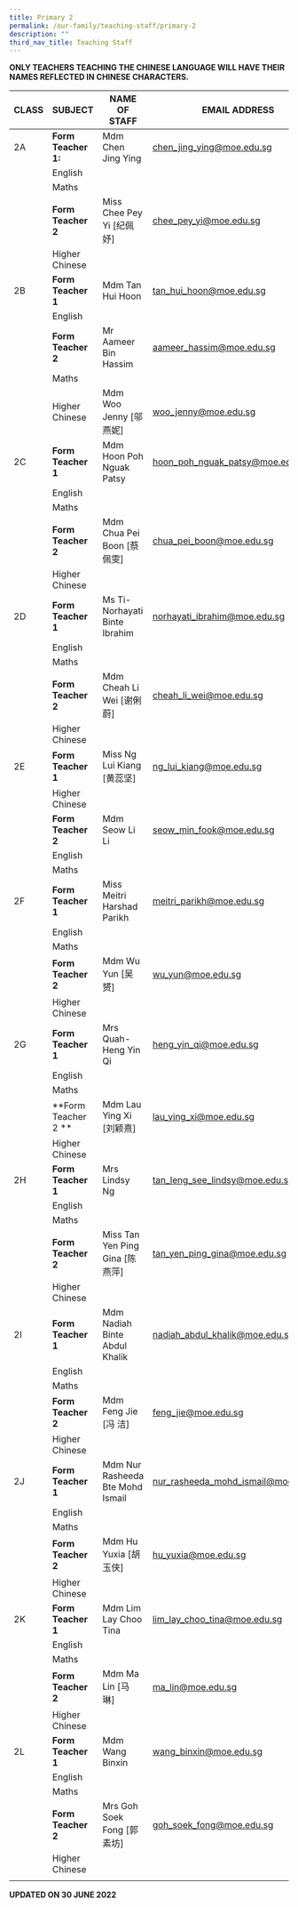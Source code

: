 ```yaml
---
title: Primary 2
permalink: /our-family/teaching-staff/primary-2
description: ""
third_nav_title: Teaching Staff
---
```

**ONLY TEACHERS TEACHING THE CHINESE LANGUAGE WILL HAVE THEIR NAMES REFLECTED IN CHINESE CHARACTERS.**

| CLASS | SUBJECT | NAME OF STAFF | EMAIL ADDRESS |
|---|---|---|---|
| 2A | **Form Teacher 1:** | Mdm Chen Jing Ying | chen_jing_ying@moe.edu.sg |
|  | English |  |  |
|  | Maths |  |  |
|  | **Form Teacher 2** | Miss Chee Pey Yi [纪佩妤] | chee_pey_yi@moe.edu.sg |
|  | Higher Chinese |  |  |
| 2B | **Form Teacher 1** | Mdm Tan Hui Hoon | tan_hui_hoon@moe.edu.sg |
|  | English |  |  |
|  | **Form Teacher 2** | Mr Aameer Bin Hassim | aameer_hassim@moe.edu.sg |
|  | Maths |  |  |
|  | Higher Chinese | Mdm Woo Jenny [邬燕妮] | woo_jenny@moe.edu.sg |
| 2C | **Form Teacher 1** | Mdm Hoon Poh Nguak Patsy | hoon_poh_nguak_patsy@moe.edu.sg |
|  | English |  |  |
|  | Maths |  |  |
|  | **Form Teacher 2** | Mdm Chua Pei Boon [蔡佩雯]  | chua_pei_boon@moe.edu.sg |
|  | Higher Chinese |  |  |
| 2D | **Form Teacher 1** | Ms Ti-Norhayati Binte Ibrahim | norhayati_ibrahim@moe.edu.sg |
|  | English |  |  |
|  | Maths |  |  |
|  | **Form Teacher 2** | Mdm Cheah Li Wei [谢俐蔚] | cheah_li_wei@moe.edu.sg |
|  | Higher Chinese |  |  |
| 2E | **Form Teacher 1** | Miss Ng Lui Kiang [黄蕊坚] | ng_lui_kiang@moe.edu.sg |
|  | Higher Chinese |  |  |
|  | **Form Teacher 2** | Mdm Seow Li Li | seow_min_fook@moe.edu.sg |
|  | English |  |  |
|  | Maths |  |  |
| 2F | **Form Teacher 1** | Miss Meitri Harshad Parikh | meitri_parikh@moe.edu.sg |
|  | English |  |  |
|  | Maths |  |  |
|  | **Form Teacher 2** | Mdm Wu Yun [吴赟] | wu_yun@moe.edu.sg |
|  | Higher Chinese |  |  |
| 2G | **Form Teacher 1** | Mrs Quah-Heng Yin Qi | heng_yin_qi@moe.edu.sg |
|  | English |  |  |
|  | Maths |  |  |
|  | **Form Teacher 2 ** | Mdm Lau Ying Xi [刘颖熹] | lau_ying_xi@moe.edu.sg |
|  | Higher Chinese |  |  |
| 2H | **Form Teacher 1** | Mrs Lindsy Ng | tan_leng_see_lindsy@moe.edu.sg |
|  | English |  |  |
|  | Maths |  |  |
|  | **Form Teacher 2** | Miss Tan Yen Ping Gina [陈燕萍] | tan_yen_ping_gina@moe.edu.sg |
|  |  Higher Chinese |  |  |
| 2I | **Form Teacher 1** | Mdm Nadiah Binte Abdul Khalik | nadiah_abdul_khalik@moe.edu.sg |
|  | English |  |  |
|  | Maths |  |  |
|  | **Form Teacher 2** | Mdm Feng Jie [冯 洁] | feng_jie@moe.edu.sg |
|  | Higher Chinese |  |  |
| 2J | **Form Teacher 1** | Mdm Nur Rasheeda Bte Mohd Ismail | nur_rasheeda_mohd_ismail@moe.edu.sg |
|  | English |  |  |
|  | Maths |  |  |
|  | **Form Teacher 2** | Mdm Hu Yuxia [胡玉侠] | hu_yuxia@moe.edu.sg |
|  | Higher Chinese |  |  |
| 2K | **Form Teacher 1** | Mdm Lim Lay Choo Tina | lim_lay_choo_tina@moe.edu.sg |
|  | English |  |  |
|  | Maths |  |  |
|  | **Form Teacher 2** | Mdm Ma Lin [马 琳] | ma_lin@moe.edu.sg |
|  |  Higher Chinese |  |  |
| 2L | **Form Teacher 1** | Mdm Wang Binxin | wang_binxin@moe.edu.sg |
|  | English |  |  |
|  | Maths |  |  |
|  | **Form Teacher 2** | Mrs Goh Soek Fong [郭素坊] | goh_soek_fong@moe.edu.sg |
|  | Higher Chinese |  |  |
| | | | | 

**UPDATED ON 30 JUNE 2022**